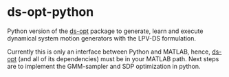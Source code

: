 # ds-opt-python
Python version of the [ds-opt](https://github.com/nbfigueroa/ds-opt) package to generate, learn and execute dynamical system motion generators with the LPV-DS formulation.


Currently this is only an interface between Python and MATLAB, hence, [ds-opt](https://github.com/nbfigueroa/ds-opt) (and all of its dependencies) must be in your MATLAB path. Next steps are to implement the GMM-sampler and SDP optimization in python.
